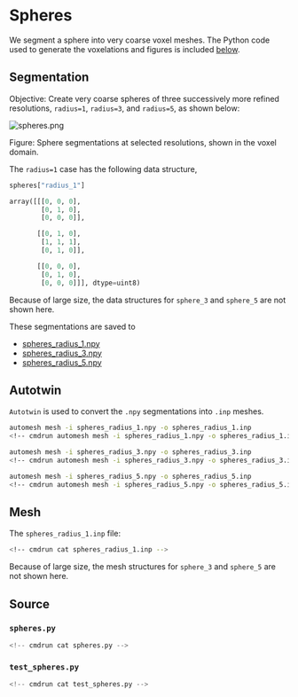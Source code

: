 # Spheres

We segment a sphere into very coarse voxel meshes.
The Python code used to generate the voxelations and figures
is included [below](#source).

## Segmentation

Objective: Create very coarse spheres of three successively more refined
resolutions, `radius=1`, `radius=3`, and `radius=5`, as shown below:

![spheres.png](spheres.png)

Figure: Sphere segmentations at selected resolutions, shown in the voxel domain.

The `radius=1` case has the following data structure,

```python
spheres["radius_1"]

array([[[0, 0, 0],
        [0, 1, 0],
        [0, 0, 0]],

       [[0, 1, 0],
        [1, 1, 1],
        [0, 1, 0]],

       [[0, 0, 0],
        [0, 1, 0],
        [0, 0, 0]]], dtype=uint8)
```

Because of large size, the data structures for `sphere_3` and
`sphere_5` are not shown here.

These segmentations are saved to

* [spheres_radius_1.npy](spheres_radius_1.npy)
* [spheres_radius_3.npy](spheres_radius_3.npy)
* [spheres_radius_5.npy](spheres_radius_5.npy)

## Autotwin

`Autotwin` is used to convert the `.npy` segmentations into `.inp` meshes.

```sh
automesh mesh -i spheres_radius_1.npy -o spheres_radius_1.inp
<!-- cmdrun automesh mesh -i spheres_radius_1.npy -o spheres_radius_1.inp -->

```

```sh
automesh mesh -i spheres_radius_3.npy -o spheres_radius_3.inp
<!-- cmdrun automesh mesh -i spheres_radius_3.npy -o spheres_radius_3.inp -->
```

```sh
automesh mesh -i spheres_radius_5.npy -o spheres_radius_5.inp
<!-- cmdrun automesh mesh -i spheres_radius_5.npy -o spheres_radius_5.inp -->
```

## Mesh

The `spheres_radius_1.inp` file:

```sh
<!-- cmdrun cat spheres_radius_1.inp -->
```

Because of large size, the mesh structures for `sphere_3` and
`sphere_5` are not shown here.

## Source

### `spheres.py`

```python
<!-- cmdrun cat spheres.py -->
```

### `test_spheres.py`

```python
<!-- cmdrun cat test_spheres.py -->
```

